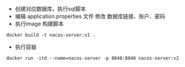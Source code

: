 - 创建对应数据库，执行sql脚本
- 编辑 application.properties 文件
修改 数据库链接、账户、密码 
- 执行image 构建脚本
```
docker build -t nacos-server:v1 .
```
- 执行容器
```
docker run -itd --name=nacos-server -p 8848:8848 nacos-server:v2
```
